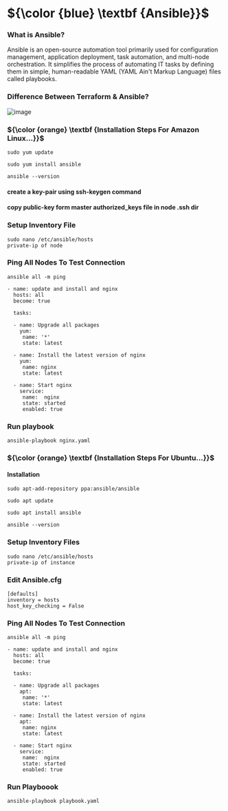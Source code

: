 # ${\color {blue} \textbf {Ansible}}$

### What is Ansible?
Ansible is an open-source automation tool primarily used for configuration management, application deployment, task automation, and multi-node orchestration. It simplifies the process of automating IT tasks by defining them in simple, human-readable YAML (YAML Ain't Markup Language) files called playbooks.

### Difference Between Terraform & Ansible?
![image](https://github.com/user-attachments/assets/decb5633-d9c0-482f-ba0a-323a3e45cfdf)

### ${\color {orange} \textbf {Installation Steps For Amazon Linux...}}$
```
sudo yum update
```
```
sudo yum install ansible
```
```
ansible --version
```
#### create a key-pair using ssh-keygen command
#### copy public-key form master authorized_keys file in node .ssh dir

### Setup Inventory File
```
sudo nano /etc/ansible/hosts
private-ip of node
```
### Ping All Nodes To Test Connection
```
ansible all -m ping
```
```
- name: update and install and nginx
  hosts: all
  become: true

  tasks:
   
  - name: Upgrade all packages
    yum:
     name: '*'
     state: latest
      
  - name: Install the latest version of nginx
    yum:
     name: nginx
     state: latest
      
  - name: Start nginx
    service:
     name:  nginx
     state: started
     enabled: true
```
### Run playbook
```
ansible-playbook nginx.yaml
```

### ${\color {orange} \textbf {Installation Steps For Ubuntu...}}$
#### Installation
```
sudo apt-add-repository ppa:ansible/ansible
```
```
sudo apt update
```
```
sudo apt install ansible
```
```
ansible --version
```
### Setup Inventory Files
```
sudo nano /etc/ansible/hosts
private-ip of instance
```
### Edit Ansible.cfg
```
[defaults]
inventory = hosts
host_key_checking = False
```
### Ping All Nodes To Test Connection
```
ansible all -m ping
```
```
- name: update and install and nginx
  hosts: all
  become: true

  tasks:
   
  - name: Upgrade all packages
    apt:
     name: '*'
     state: latest
      
  - name: Install the latest version of nginx
    apt:
     name: nginx
     state: latest
      
  - name: Start nginx
    service:
     name:  nginx
     state: started
     enabled: true
```
### Run Playboook
```
ansible-playbook playbook.yaml
```
